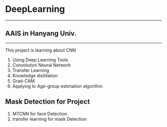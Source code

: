 # DeepLearning


---



## AAIS in Hanyang Univ.



---



This project is learning about CNN

1. Using Deep Learning Tools
2. Convolution Neural Network
3. Transfer Learning
4. Knowledge distillation
5. Grad-CAM
6. Applying to Age-group estimation algorithm


## Mask Detection for Project

1. MTCNN for face Detection
2. transfer learning for mask Detection
